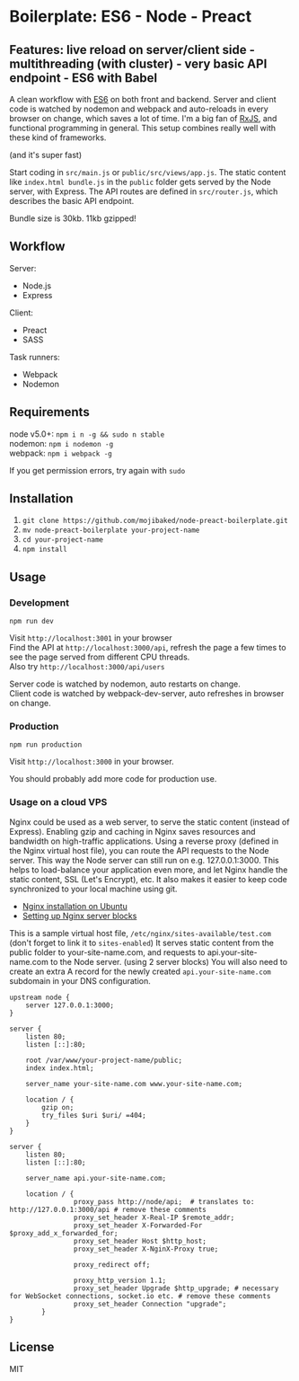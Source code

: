 # Boilerplate: ES6 - Node - Preact
## Features: live reload on server/client side - multithreading (with cluster) - very basic API endpoint - ES6 with Babel

A clean workflow with [ES6](https://github.com/lukehoban/es6features) on both front and backend.
Server and client code is watched by nodemon and webpack and auto-reloads in every browser on change, which saves a lot of time.
I'm a big fan of [RxJS](https://github.com/ReactiveX/rxjs), and functional programming in general.
This setup combines really well with these kind of frameworks.

(and it's super fast)

Start coding in `src/main.js` or `public/src/views/app.js`.
The static content like `index.html bundle.js` in the `public` folder gets served by the Node server, with Express.
The API routes are defined in `src/router.js`, which describes the basic API endpoint.

Bundle size is 30kb. 11kb gzipped!

## Workflow
Server:  
- Node.js
- Express

Client:  
- Preact
- SASS

Task runners:
- Webpack
- Nodemon

## Requirements
node v5.0+: `npm i n -g && sudo n stable`  
nodemon: `npm i nodemon -g`  
webpack: `npm i webpack -g`  

If you get permission errors, try again with `sudo`  

## Installation
1. `git clone https://github.com/mojibaked/node-preact-boilerplate.git`  
2. `mv node-preact-boilerplate your-project-name`  
3. `cd your-project-name`  
4. `npm install`  

## Usage
### Development
`npm run dev`  

Visit `http://localhost:3001` in your browser  
Find the API at `http://localhost:3000/api`, refresh the page a few times to see the page served from different CPU threads.  
Also try `http://localhost:3000/api/users`  

Server code is watched by nodemon, auto restarts on change.  
Client code is watched by webpack-dev-server, auto refreshes in browser on change.

### Production
`npm run production`  

Visit `http://localhost:3000` in your browser.   

You should probably add more code for production use.

### Usage on a cloud VPS
Nginx could be used as a web server, to serve the static content (instead of Express). Enabling gzip and caching in Nginx saves resources and bandwidth on high-traffic applications.
Using a reverse proxy (defined in the Nginx virtual host file), you can route the API requests to the Node server.
This way the Node server can still run on e.g. 127.0.0.1:3000. This helps to load-balance your application even more, and let Nginx handle the static content, SSL (Let's Encrypt), etc. It also makes it easier to keep code synchronized to your local machine using git.

- [Nginx installation on Ubuntu](https://www.digitalocean.com/community/tutorials/how-to-install-nginx-on-ubuntu-16-04)
- [Setting up Nginx server blocks](https://www.digitalocean.com/community/tutorials/how-to-set-up-nginx-server-blocks-virtual-hosts-on-ubuntu-16-04)

This is a sample virtual host file, `/etc/nginx/sites-available/test.com` (don't forget to link it to `sites-enabled`)
It serves static content from the public folder to your-site-name.com, and requests to api.your-site-name.com to the Node server. (using 2 server blocks)
You will also need to create an extra A record for the newly created `api.your-site-name.com` subdomain in your DNS configuration.
```
upstream node {
	server 127.0.0.1:3000;
}

server {
	listen 80;
	listen [::]:80;

	root /var/www/your-project-name/public;
	index index.html;

	server_name your-site-name.com www.your-site-name.com;

	location / {
		gzip on;
		try_files $uri $uri/ =404;
	}
}

server {
	listen 80;
	listen [::]:80;

	server_name api.your-site-name.com;

	location / {
                proxy_pass http://node/api;  # translates to: http://127.0.0.1:3000/api # remove these comments
                proxy_set_header X-Real-IP $remote_addr;
                proxy_set_header X-Forwarded-For $proxy_add_x_forwarded_for;
                proxy_set_header Host $http_host;
                proxy_set_header X-NginX-Proxy true;

                proxy_redirect off;

                proxy_http_version 1.1;
                proxy_set_header Upgrade $http_upgrade; # necessary for WebSocket connections, socket.io etc. # remove these comments
                proxy_set_header Connection "upgrade";
        }
}
```

## License

MIT
